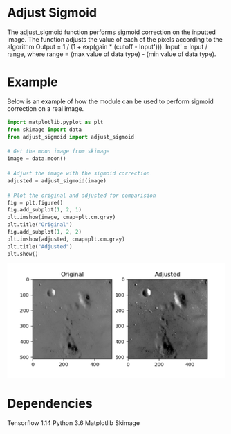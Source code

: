 # Adjust Sigmoid

The adjust_sigmoid function performs sigmoid correction on the inputted image. The function adjusts the value of each of the pixels according to the algorithm Output = 1 / (1 + exp(gain * (cutoff - Input'))).  Input' = Input / range, where range = (max value of data type) - (min value of data type).

# Example

Below is an example of how the module can be used to perform sigmoid correction on a real image.

```python
import matplotlib.pyplot as plt
from skimage import data
from adjust_sigmoid import adjust_sigmoid

# Get the moon image from skimage
image = data.moon()

# Adjust the image with the sigmoid correction
adjusted = adjust_sigmoid(image)

# Plot the original and adjusted for comparision
fig = plt.figure()
fig.add_subplot(1, 2, 1)
plt.imshow(image, cmap=plt.cm.gray)
plt.title("Original")
fig.add_subplot(1, 2, 2)
plt.imshow(adjusted, cmap=plt.cm.gray)
plt.title("Adjusted")
plt.show()
```

![Comparision](example.jpg)

# Dependencies
Tensorflow 1.14
Python 3.6
Matplotlib
Skimage
